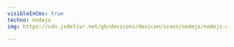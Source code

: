 ```yaml
---
visibleInCms: true
techno: nodejs
img: https://cdn.jsdelivr.net/gh/devicons/devicon/icons/nodejs/nodejs-original.svg

---
```

